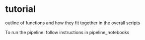 # tutorial

outline of functions and how they fit together in the overall scripts

To run the pipeline:
follow instructions in pipeline_notebooks